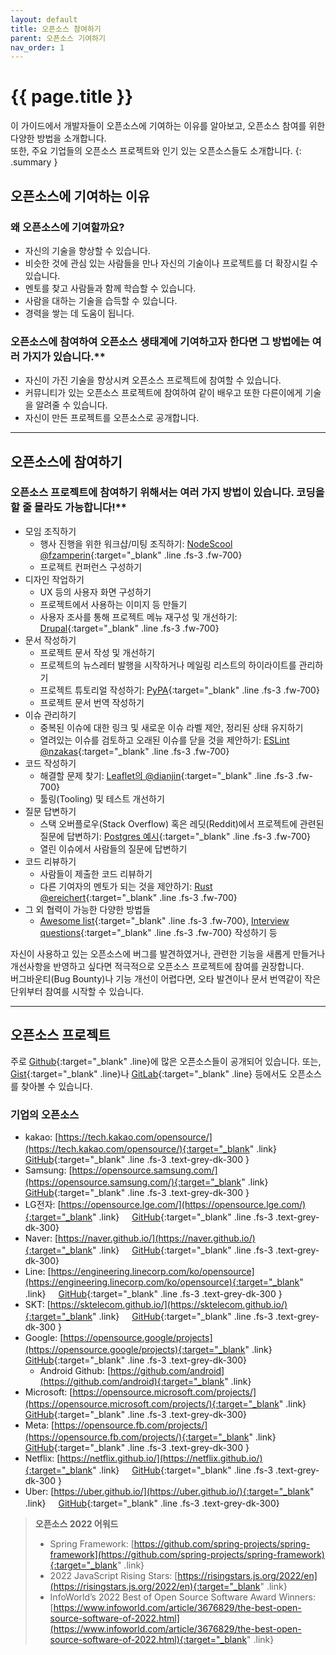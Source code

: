 ```yaml
---
layout: default
title: 오픈소스 참여하기
parent: 오픈소스 기여하기
nav_order: 1
---
```

# {{ page.title }}
이 가이드에서 개발자들이 오픈소스에 기여하는 이유를 알아보고, 오픈소스 참여를 위한 다양한 방법을 소개합니다.<br>
또한, 주요 기업들의 오픈소스 프로젝트와 인기 있는 오픈소스들도 소개합니다.
{: .summary }

## 오픈소스에 기여하는 이유
### 왜 오픈소스에 기여할까요?

- 자신의 기술을 향상할 수 있습니다.
- 비슷한 것에 관심 있는 사람들을 만나 자신의 기술이나 프로젝트를 더 확장시킬 수 있습니다.
- 멘토를 찾고 사람들과 함께 학습할 수 있습니다.
- 사람을 대하는 기술을 습득할 수 있습니다.
- 경력을 쌓는 데 도움이 됩니다.

### 오픈소스에 참여하여 오픈소스 생태계에 기여하고자 한다면 그 방법에는 여러 가지가 있습니다.**

- 자신이 가진 기술을 향상시켜 오픈소스 프로젝트에 참여할 수 있습니다.
- 커뮤니티가 있는 오픈소스 프로젝트에 참여하여 같이 배우고 또한 다른이에게 기술을 알려줄 수 있습니다.
- 자신이 만든 프로젝트를 오픈소스로 공개합니다.

----

## 오픈소스에 참여하기
### 오픈소스 프로젝트에 참여하기 위해서는 여러 가지 방법이 있습니다. 코딩을 할 줄 몰라도 가능합니다!**

- 모임 조직하기
  - 행사 진행을 위한 워크샵/미팅 조직하기: [NodeScool @fzamperin](https://github.com/nodeschool/organizers/issues/406){:target="_blank" .line .fs-3 .fw-700}
  - 프로젝트 컨퍼런스 구성하기
- 디자인 작업하기
  - UX 등의 사용자 화면 구성하기 
  - 프로젝트에서 사용하는 이미지 등 만들기 
  - 사용자 조사를 통해 프로젝트 메뉴 재구성 및 개선하기: [Drupal](https://www.drupal.org/community-initiatives/drupal-core/usability){:target="_blank" .line .fs-3 .fw-700}
- 문서 작성하기
  - 프로젝트 문서 작성 및 개선하기
  - 프로젝트의 뉴스레터 발행을 시작하거나 메일링 리스트의 하이라이트를 관리하기 
  - 프로젝트 튜토리얼 작성하기: [PyPA](https://github.com/pypa/python-packaging-user-guide/issues/194){:target="_blank" .line .fs-3 .fw-700}
  - 프로젝트 문서 번역 작성하기
- 이슈 관리하기
  - 중복된 이슈에 대한 링크 및 새로운 이슈 라벨 제안, 정리된 상태 유지하기 
  - 열려있는 이슈를 검토하고 오래된 이슈를 닫을 것을 제안하기: [ESLint @nzakas](https://github.com/eslint/eslint/issues/6765){:target="_blank" .line .fs-3 .fw-700}
- 코드 작성하기
  - 해결할 문제 찾기: [Leaflet의 @dianjin](https://github.com/Leaflet/Leaflet/issues/4528#issuecomment-216520560){:target="_blank" .line .fs-3 .fw-700}
  - 툴링(Tooling) 및 테스트 개선하기
- 질문 답변하기
  - 스택 오버플로우(Stack Overflow) 혹은 레딧(Reddit)에서 프로젝트에 관련된 질문에 답변하기: [Postgres 예시](http://stackoverflow.com/questions/18664074/getting-error-peer-authentication-failed-for-user-postgres-when-trying-to-ge){:target="_blank" .line .fs-3 .fw-700}
  - 열린 이슈에서 사람들의 질문에 답변하기
- 코드 리뷰하기
  - 사람들이 제출한 코드 리뷰하기
  - 다른 기여자의 멘토가 되는 것을 제안하기: [Rust @ereichert](https://github.com/rust-lang/book/issues/123#issuecomment-238049666){:target="_blank" .line .fs-3 .fw-700}
- 그 외 협력이 가능한 다양한 방법들
  - [Awesome list](https://github.com/sindresorhus/awesome){:target="_blank" .line .fs-3 .fw-700}, [Interview questions](https://github.com/h5bp/Front-end-Developer-Interview-Questions){:target="_blank" .line .fs-3 .fw-700} 작성하기 등

자신이 사용하고 있는 오픈소스에 버그를 발견하였거나, 관련한 기능을 새롭게 만들거나 개선사항을 반영하고 싶다면 적극적으로 오픈소스 프로젝트에 참여를 권장합니다.<br>
버그바운티(Bug Bounty)나 기능 개선이 어렵다면, 오타 발견이나 문서 번역같이 작은 단위부터 참여를 시작할 수 있습니다.

---- 

## 오픈소스 프로젝트
주로 [Github](https://github.com/){:target="_blank" .line}에 많은 오픈소스들이 공개되어 있습니다. 
또는, [Gist](https://gist.github.com/){:target="_blank" .line}나 [GitLab](https://gitlab.com/){:target="_blank" .line} 등에서도 오픈소스를 찾아볼 수 있습니다.


### 기업의 오픈소스
* kakao: [https://tech.kakao.com/opensource/](https://tech.kakao.com/opensource/){:target="_blank" .link} [<img src="https://t1.kakaocdn.net/olive/assets/login/ico_github.png" width="16" height="16" class="github_img">GitHub](https://github.com/kakao){:target="_blank" .line .fs-3 .text-grey-dk-300 }
* Samsung: [https://opensource.samsung.com/](https://opensource.samsung.com/){:target="_blank" .link} [<img src="https://t1.kakaocdn.net/olive/assets/login/ico_github.png" width="16" height="16" class="github_img">GitHub](https://github.com/samsung){:target="_blank" .line .fs-3 .text-grey-dk-300 }
* LG전자: [https://opensource.lge.com/](https://opensource.lge.com/){:target="_blank" .link} [<img src="https://t1.kakaocdn.net/olive/assets/login/ico_github.png" width="16" height="16" class="github_img">GitHub](https://github.com/LGE-OSS){:target="_blank" .line .fs-3 .text-grey-dk-300}
* Naver: [https://naver.github.io/](https://naver.github.io/){:target="_blank" .link} [<img src="https://t1.kakaocdn.net/olive/assets/login/ico_github.png" width="16" height="16" class="github_img">GitHub](https://github.com/naver){:target="_blank" .line .fs-3 .text-grey-dk-300}
* Line: [https://engineering.linecorp.com/ko/opensource](https://engineering.linecorp.com/ko/opensource){:target="_blank" .link} [<img src="https://t1.kakaocdn.net/olive/assets/login/ico_github.png" width="16" height="16" class="github_img">GitHub](https://github.com/line){:target="_blank" .line .fs-3 .text-grey-dk-300 }
* SKT: [https://sktelecom.github.io/](https://sktelecom.github.io/){:target="_blank" .link}  [<img src="https://t1.kakaocdn.net/olive/assets/login/ico_github.png" width="16" height="16" class="github_img">GitHub](https://github.com/sktelecom/){:target="_blank" .line .fs-3 .text-grey-dk-300 }
* Google: [https://opensource.google/projects](https://opensource.google/projects){:target="_blank" .link} [<img src="https://t1.kakaocdn.net/olive/assets/login/ico_github.png" width="16" height="16" class="github_img">GitHub](https://github.com/google){:target="_blank" .line .fs-3 .text-grey-dk-300}
   - Android Github: [https://github.com/android](https://github.com/android){:target="_blank" .link}
* Microsoft: [https://opensource.microsoft.com/projects/](https://opensource.microsoft.com/projects/){:target="_blank" .link} [<img src="https://t1.kakaocdn.net/olive/assets/login/ico_github.png" width="16" height="16" class="github_img">GitHub](https://github.com/microsoft){:target="_blank" .line .fs-3 .text-grey-dk-300}
* Meta: [https://opensource.fb.com/projects/](https://opensource.fb.com/projects/){:target="_blank" .link} [<img src="https://t1.kakaocdn.net/olive/assets/login/ico_github.png" width="16" height="16" class="github_img">GitHub](https://github.com/facebook){:target="_blank" .line .fs-3 .text-grey-dk-300 }
* Netflix: [https://netflix.github.io/](https://netflix.github.io/){:target="_blank" .link} [<img src="https://t1.kakaocdn.net/olive/assets/login/ico_github.png" width="16" height="16" class="github_img">GitHub](https://github.com/netflix){:target="_blank" .line .fs-3 .text-grey-dk-300 }
* Uber: [https://uber.github.io/](https://uber.github.io/){:target="_blank" .link} [<img src="https://t1.kakaocdn.net/olive/assets/login/ico_github.png" width="16" height="16" class="github_img">GitHub](https://github.com/uber){:target="_blank" .line .fs-3 .text-grey-dk-300}

> **오픈소스 2022 어워드**
>  - Spring Framework: [https://github.com/spring-projects/spring-framework](https://github.com/spring-projects/spring-framework){:target="_blank" .link} 
> - 2022 JavaScript Rising Stars: [https://risingstars.js.org/2022/en](https://risingstars.js.org/2022/en){:target="_blank" .link} 
> - InfoWorld’s 2022 Best of Open Source Software Award Winners: [https://www.infoworld.com/article/3676829/the-best-open-source-software-of-2022.html](https://www.infoworld.com/article/3676829/the-best-open-source-software-of-2022.html){:target="_blank" .link}

